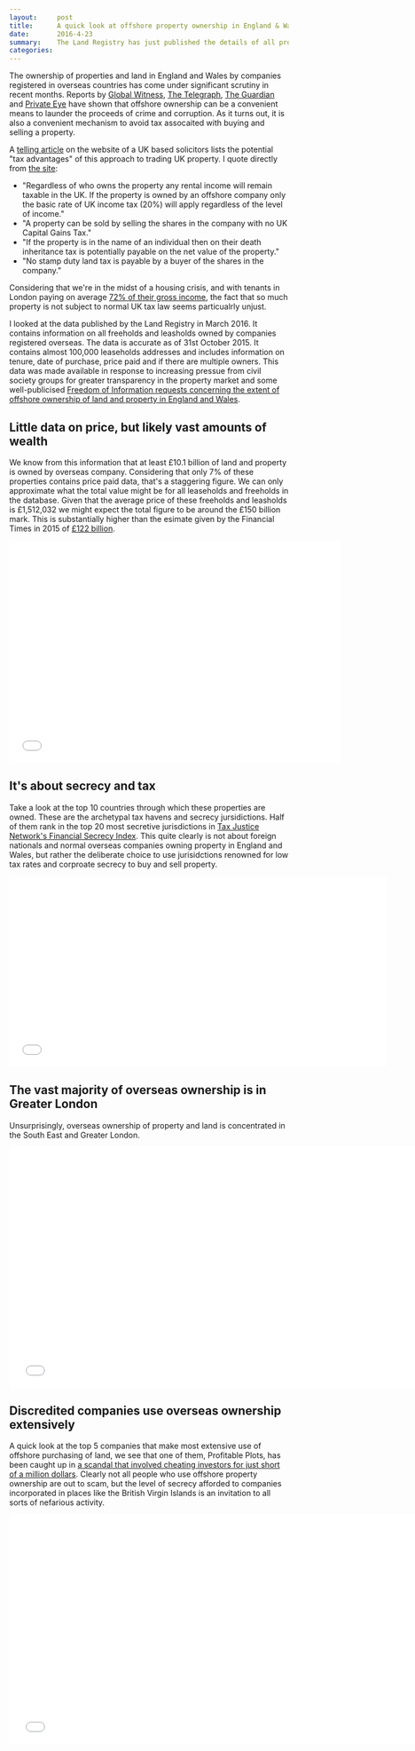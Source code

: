 ```yaml
---
layout:     post
title:      A quick look at offshore property ownership in England & Wales
date:       2016-4-23
summary:	The Land Registry has just published the details of all properties and land owned by offshore companies in England and Wales.
categories: 
---
```


The ownership of properties and land in England and Wales by companies registered in overseas countries has come under significant scrutiny in recent months. Reports by [Global Witness](https://www.globalwitness.org/en/campaigns/corruption-and-money-laundering/mystery-baker-street/), [The Telegraph](http://www.telegraph.co.uk/news/picturegalleries/uknews/8340483/A-look-round-the-London-house-thought-to-be-owned-by-Libyas-Saif-al-Islam-Gaddafi.html), [The Guardian](http://www.theguardian.com/uk-news/2015/mar/04/uk-properties-held-by-offshore-firms-used-in-global-corruption-say-police) and [Private Eye](http://www.private-eye.co.uk/registry) have shown that offshore ownership can be a convenient means to launder the proceeds of crime and corruption. As it turns out, it is also a convenient mechanism to avoid tax assocaited with buying and selling a property.

A [telling article](http://www.saplaw.co.uk/uk-legal-services/commercial-lawyers-london/commercial-lawyers-articles/using-an-offshore-company-to-buy-and-sell-uk-residential-property) on the website of a UK based solicitors lists the potential "tax advantages" of this approach to trading UK property. I quote directly from [the site](http://www.saplaw.co.uk/uk-legal-services/commercial-lawyers-london/commercial-lawyers-articles/using-an-offshore-company-to-buy-and-sell-uk-residential-property):

* "Regardless of who owns the property any rental income will remain taxable in the UK. If the property is owned by an offshore company only the basic rate of UK income tax (20%) will apply regardless of the level of income."
* "A property can be sold by selling the shares in the company with no UK Capital Gains Tax."
* "If the property is in the name of an individual then on their death inheritance tax is potentially payable on the net value of the property."
* "No stamp duty land tax is payable by a buyer of the shares in the company."

Considering that we're in the midst of a housing crisis, and with tenants in London paying on average [72% of their gross income](http://www.theguardian.com/money/2015/jul/16/tenants-in-england-spend-half-their-pay-on-rent), the fact that so much property is not subject to normal UK tax law seems particualrly unjust. 

I looked at the data published by the Land Registry in March 2016. It contains information on all freeholds and leasholds owned by companies registered overseas. The data is accurate as of 31st October 2015. It contains almost 100,000 leaseholds addresses and includes information on tenure, date of purchase, price paid and if there are multiple owners. This data was made available in response to increasing pressue from civil society groups for greater transparency in the property market and some well-publicised [Freedom of Information requests concerning the extent of offshore ownership of land and property in England and Wales](http://www.private-eye.co.uk/registry).

## Little data on price, but likely vast amounts of wealth

We know from this information that at least £10.1 billion of land and property is owned by overseas company. Considering that only 7% of these properties contains price paid data, that's a staggering figure. We can only approximate what the total value might be for all leaseholds and freeholds in the database. Given that the average price of these freeholds and leasholds is £1,512,032 we might expect the total figure to be around the £150 billion mark. This is substantially higher than the esimate given by the Financial Times in 2015 of [£122 billion](http://www.ft.com/cms/s/0/6cb11114-18aa-11e4-a51a-00144feabdc0.html#axzz46ls5rtpE).

<iframe src="//datawrapper.dwcdn.net/cxBIK/1/" frameborder="0" allowtransparency="true" allowfullscreen="allowfullscreen" webkitallowfullscreen="webkitallowfullscreen" mozallowfullscreen="mozallowfullscreen" oallowfullscreen="oallowfullscreen" msallowfullscreen="msallowfullscreen" width="600" height="400"></iframe>

## It's about secrecy and tax

Take a look at the top 10 countries through which these properties are owned. These are the archetypal tax havens and secrecy jursidictions. Half of them rank in the top 20 most secretive jurisdictions in [Tax Justice Network's Financial Secrecy Index](http://www.financialsecrecyindex.com/introduction/fsi-2015-results). This quite clearly is not about foreign nationals and normal overseas companies owning property in England and Wales, but rather the deliberate choice to use jurisidctions renowned for low tax rates and corproate secrecy to buy and sell property.

<iframe src="//datawrapper.dwcdn.net/JNsPc/1/" frameborder="0" allowtransparency="true" allowfullscreen="allowfullscreen" webkitallowfullscreen="webkitallowfullscreen" mozallowfullscreen="mozallowfullscreen" oallowfullscreen="oallowfullscreen" msallowfullscreen="msallowfullscreen" width="681" height="343"></iframe>

## The vast majority of overseas ownership is in Greater London

Unsurprisingly, overseas ownership of property and land is concentrated in the South East and Greater London.

<iframe src="//datawrapper.dwcdn.net/AFgqt/1/" frameborder="0" allowtransparency="true" allowfullscreen="allowfullscreen" webkitallowfullscreen="webkitallowfullscreen" mozallowfullscreen="mozallowfullscreen" oallowfullscreen="oallowfullscreen" msallowfullscreen="msallowfullscreen" width="747" height="433"></iframe>

## Discredited companies use overseas ownership extensively

A quick look at the top 5 companies that make most extensive use of offshore purchasing of land, we see that one of them, Profitable Plots, has been caught up in [a scandal that involved cheating investors for just short of a million dollars](http://www.telegraph.co.uk/finance/property/news/7436428/Green-Belt-housing-scheme-promoted-by-footballers-leaves-investors-in-the-red.html). Clearly not all people who use offshore property ownership are out to scam, but the level of secrecy afforded to companies incorporated in places like the British Virgin Islands is an invitation to all sorts of nefarious activity.

<iframe src="//datawrapper.dwcdn.net/r3b24/3/" frameborder="0" allowtransparency="true" allowfullscreen="allowfullscreen" webkitallowfullscreen="webkitallowfullscreen" mozallowfullscreen="mozallowfullscreen" oallowfullscreen="oallowfullscreen" msallowfullscreen="msallowfullscreen" width="747" height="413"></iframe>









